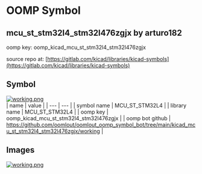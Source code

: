 # OOMP Symbol  
## mcu_st_stm32l4_stm32l476zgjx  by arturo182  
  
oomp key: oomp_kicad_mcu_st_stm32l4_stm32l476zgjx  
  
source repo at: [https://gitlab.com/kicad/libraries/kicad-symbols](https://gitlab.com/kicad/libraries/kicad-symbols)  
## Symbol  
  
[![working.png](working_600.png)](working.png)  
| name | value | 
| --- | --- | 
| symbol name | MCU_ST_STM32L4 | 
| library name | MCU_ST_STM32L4 | 
| oomp key | oomp_kicad_mcu_st_stm32l4_stm32l476zgjx | 
| oomp bot github | https://github.com/oomlout/oomlout_oomp_symbol_bot/tree/main/kicad_mcu_st_stm32l4_stm32l476zgjx/working | 
## Images  
  
[![working.png](working_140.png)](working.png)  
